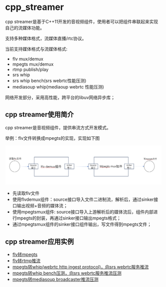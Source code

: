 # cpp_streamer
cpp streamer是基于C++11开发的音视频组件，使用者可以把组件串联起来实现自己的流媒体功能。

支持多种媒体格式，流媒体直播/rtc协议。

当前支持媒体格式与流媒体格式:
* flv mux/demux
* mpegts mux/demux
* rtmp publish/play
* srs whip
* srs whip bench(srs webrtc性能压测)
* mediasoup whip(mediaoup webrtc 性能压测)

网络开发部分，采用高性能，跨平台的libuv网络异步库；

## cpp streamer使用简介
cpp streamer是音视频组件，提供串流方式开发模式。

举例：flv文件转换成mpegts的实现，实现如下图

![cpp_stream flv2mpegts](doc/imgs/flv2mpegts.png)

* 先读取flv文件
* 使用flvdemux组件：source接口导入文件二进制流，解析后，通过sinker接口输出视频+音频的媒体流；
* 使用mpegtsmux组件: source接口导入上游解析后的媒体流后，组件内部进行mpegts的封装，再通过sinker接口输出mpegts格式；
* 通过mpegtsmux组件的sinker接口组件输出，写文件得到mpegts文件；

## cpp streamer应用实例

* [flv转mpegts](doc/flv2mpegts.md)
* [flv转rtmp推流](doc/flv2rtmp.md)
* [mpegts转whip(webrtc http ingest protocol)，向srs webrtc服务推流](doc/mpegts2whip_srs.md)
* [mpegts转whip bench压测，向srs webrtc服务推流压测](doc/mpegts2whip_srs_bench.md)
* [mpegts转mediasoup broadcaster推流压测](doc/mpegts2mediasoup_push_bench.md)

